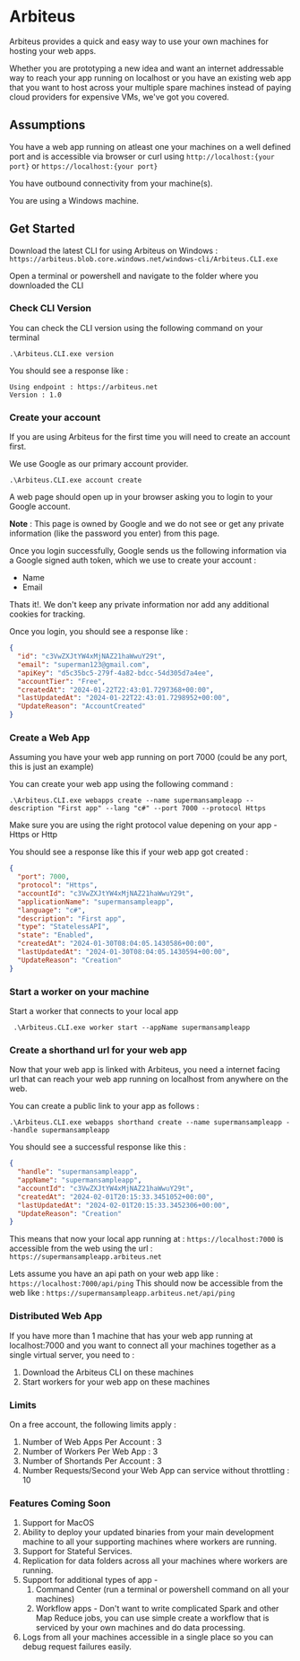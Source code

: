 # Arbiteus

Arbiteus provides a quick and easy way to use your own machines for hosting your web apps.

Whether you are prototyping a new idea and want an internet addressable way to reach your app running on localhost or you have an existing web app that you want to host across your multiple spare machines instead of paying cloud providers for expensive VMs, we've got you covered.

## Assumptions

You have a web app running on atleast one your machines on a well defined port and is accessible via browser or curl using ```http://localhost:{your port}``` or ```https://localhost:{your port}```

You have outbound connectivity from your machine(s).

You are using a Windows machine.

## Get Started

Download the latest CLI for using Arbiteus on Windows : ```https://arbiteus.blob.core.windows.net/windows-cli/Arbiteus.CLI.exe```

Open a terminal or powershell and navigate to the folder where you downloaded the CLI

### Check CLI Version

You can check the CLI version using the following command on your terminal

```.\Arbiteus.CLI.exe version```

You should see a response like :

```
Using endpoint : https://arbiteus.net
Version : 1.0
```

### Create your account

If you are using Arbiteus for the first time you will need to create an account first.

We use Google as our primary account provider.

```.\Arbiteus.CLI.exe account create```

A web page should open up in your browser asking you to login to your Google account.

**Note** : This page is owned by Google and we do not see or get any private information (like the password you enter) from this page.

Once you login successfully, Google sends us the following information via a Google signed auth token, which we use to create your account :

- Name
- Email

Thats it!. We don't keep any private information nor add any additional cookies for tracking.

Once you login, you should see a response like :

```json
{
  "id": "c3VwZXJtYW4xMjNAZ21haWwuY29t",
  "email": "superman123@gmail.com",
  "apiKey": "d5c35bc5-279f-4a82-bdcc-54d305d7a4ee",
  "accountTier": "Free",
  "createdAt": "2024-01-22T22:43:01.7297368+00:00",
  "lastUpdatedAt": "2024-01-22T22:43:01.7298952+00:00",
  "UpdateReason": "AccountCreated"
}
```

### Create a Web App

Assuming you have your web app running on port 7000 (could be any port, this is just an example)

You can create your web app using the following command :
```
.\Arbiteus.CLI.exe webapps create --name supermansampleapp --description "First app" --lang "c#" --port 7000 --protocol Https
```

Make sure you are using the right protocol value depening on your app - Https or Http

You should see a response like this if your web app got created : 
```json
{
  "port": 7000,
  "protocol": "Https",
  "accountId": "c3VwZXJtYW4xMjNAZ21haWwuY29t",
  "applicationName": "supermansampleapp",
  "language": "c#",
  "description": "First app",
  "type": "StatelessAPI",
  "state": "Enabled",
  "createdAt": "2024-01-30T08:04:05.1430586+00:00",
  "lastUpdatedAt": "2024-01-30T08:04:05.1430594+00:00",
  "UpdateReason": "Creation"
}
```

### Start a worker on your machine

Start a worker that connects to your local app
```
 .\Arbiteus.CLI.exe worker start --appName supermansampleapp
```

### Create a shorthand url for your web app

Now that your web app is linked with Arbiteus, you need a internet facing url that can reach your web app running on localhost from anywhere on the web.

You can create a public link to your app as follows :
```
.\Arbiteus.CLI.exe webapps shorthand create --name supermansampleapp --handle supermansampleapp
```

You should see a successful response like this : 
```json
{
  "handle": "supermansampleapp",
  "appName": "supermansampleapp",
  "accountId": "c3VwZXJtYW4xMjNAZ21haWwuY29t",
  "createdAt": "2024-02-01T20:15:33.3451052+00:00",
  "lastUpdatedAt": "2024-02-01T20:15:33.3452306+00:00",
  "UpdateReason": "Creation"
}
```

This means that now your local app running at : ```https://localhost:7000```
is accessible from the web using the url : ```https://supermansampleapp.arbiteus.net ```

Lets assume you have an api path on your web app like : 
```https://localhost:7000/api/ping```
This should now be accessible from the web like : 
```https://supermansampleapp.arbiteus.net/api/ping```

### Distributed Web App

If you have more than 1 machine that has your web app running at localhost:7000 and you want to connect all your machines together as a single virtual server, you need to : 

1. Download the Arbiteus CLI on these machines
2. Start workers for your web app on these machines

### Limits

On a free account, the following limits apply : 

1. Number of Web Apps Per Account : 3
1. Number of Workers Per Web App : 3
1. Number of Shortands Per Account : 3
1. Number Requests/Second your Web App can service without throttling : 10

### Features Coming Soon

1. Support for MacOS
2. Ability to deploy your updated binaries from your main development machine to all your supporting machines where workers are running.
3. Support for Stateful Services.
4. Replication for data folders across all your machines where workers are running.
5. Support for additional types of app - 
	1. Command Center (run a terminal or powershell command on all your machines)
	2. Workflow apps - Don't want to write complicated Spark and other Map Reduce jobs, you can use simple create a workflow that is serviced by your own machines and do data processing.
6. Logs from all your machines accessible in a single place so you can debug request failures easily.



